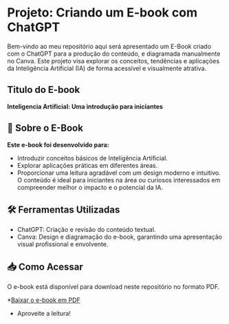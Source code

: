 # Projeto: Criando um E-book com ChatGPT
Bem-vindo ao  meu repositório aqui será apresentado um  E-Book criado com o ChatGPT para a produção do conteúdo, 
e diagramada manualmente no Canva. Este projeto visa explorar os conceitos, tendências e aplicações da Inteligência Artificial (IA) de forma acessível e visualmente atrativa.
## Titulo do E-book
**Inteligencia Artificial: Uma introdução para iniciantes**

## 📘 Sobre o E-Book
**Este e-book foi desenvolvido para:**

* Introduzir conceitos básicos de Inteligência Artificial.
* Explorar aplicações práticas em diferentes áreas.
* Proporcionar uma leitura agradável com um design moderno e intuitivo.
O conteúdo é ideal para iniciantes na área ou curiosos interessados em compreender melhor o impacto e o potencial da IA.

## 🛠 Ferramentas Utilizadas
* ChatGPT: Criação e revisão do conteúdo textual.
* Canva: Design e diagramação do e-book, garantindo uma apresentação visual profissional e envolvente.

## 📥 Como Acessar
O e-book está disponível para download neste repositório no formato PDF.

*[Baixar o e-book em PDF](./nome-do-arquivo.pdf)

* Aproveite a leitura!
